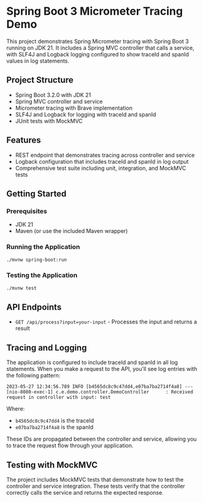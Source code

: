 # Spring Boot 3 Micrometer Tracing Demo

This project demonstrates Spring Micrometer tracing with Spring Boot 3 running on JDK 21. It includes a Spring MVC controller that calls a service, with SLF4J and Logback logging configured to show traceId and spanId values in log statements.

## Project Structure

- Spring Boot 3.2.0 with JDK 21
- Spring MVC controller and service
- Micrometer tracing with Brave implementation
- SLF4J and Logback for logging with traceId and spanId
- JUnit tests with MockMVC

## Features

- REST endpoint that demonstrates tracing across controller and service
- Logback configuration that includes traceId and spanId in log output
- Comprehensive test suite including unit, integration, and MockMVC tests

## Getting Started

### Prerequisites

- JDK 21
- Maven (or use the included Maven wrapper)

### Running the Application

```bash
./mvnw spring-boot:run
```

### Testing the Application

```bash
./mvnw test
```

## API Endpoints

- `GET /api/process?input=your-input` - Processes the input and returns a result

## Tracing and Logging

The application is configured to include traceId and spanId in all log statements. When you make a request to the API, you'll see log entries with the following pattern:

```
2023-05-27 12:34:56.789 INFO [b4565dc8c9c47dd4,e07ba7ba2714f4a8] --- [nio-8080-exec-1] c.e.demo.controller.DemoController      : Received request in controller with input: test
```

Where:
- `b4565dc8c9c47dd4` is the traceId
- `e07ba7ba2714f4a8` is the spanId

These IDs are propagated between the controller and service, allowing you to trace the request flow through your application.

## Testing with MockMVC

The project includes MockMVC tests that demonstrate how to test the controller and service integration. These tests verify that the controller correctly calls the service and returns the expected response.
